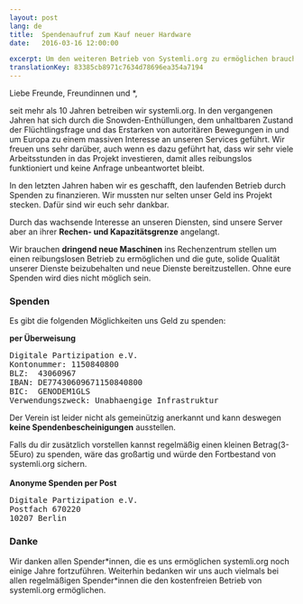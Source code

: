 ```yaml
---
layout: post 
lang: de 
title:  Spendenaufruf zum Kauf neuer Hardware
date:   2016-03-16 12:00:00

excerpt: Um den weiteren Betrieb von Systemli.org zu ermöglichen brauchen wir dringend eure Spenden.
translationKey: 83385cb8971c7634d78696ea354a7194
---
```


Liebe Freunde, Freundinnen und \*,

seit mehr als 10 Jahren betreiben wir systemli.org. In den vergangenen Jahren hat sich durch die Snowden-Enthüllungen,
dem unhaltbaren Zustand der Flüchtlingsfrage und das Erstarken von autoritären Bewegungen in und um Europa zu einem 
massiven Interesse an unseren Services geführt. Wir freuen uns sehr darüber, auch wenn es dazu geführt hat, dass wir
sehr viele Arbeitsstunden in das Projekt investieren, damit alles reibungslos funktioniert und keine Anfrage
unbeantwortet bleibt.

In den letzten Jahren haben wir es geschafft, den laufenden Betrieb durch Spenden zu finanzieren. Wir mussten nur selten
unser Geld ins Projekt stecken. Dafür sind wir euch sehr dankbar.

Durch das wachsende Interesse an unseren Diensten, sind unsere Server aber an ihrer **Rechen- und Kapazitätsgrenze** angelangt.

Wir brauchen **dringend neue Maschinen** ins Rechenzentrum stellen um einen reibungslosen Betrieb zu ermöglichen und die gute,
solide Qualität unserer Dienste beizubehalten und neue Dienste bereitzustellen. Ohne eure Spenden wird dies nicht möglich sein.

### Spenden 

Es gibt die folgenden Möglichkeiten uns Geld zu spenden:

**per Überweisung**
<pre>
Digitale Partizipation e.V.
Kontonummer: 1150840800
BLZ:  43060967
IBAN: DE77430609671150840800
BIC:  GENODEM1GLS
Verwendungszweck: Unabhaengige Infrastruktur
</pre>

Der Verein ist leider nicht als gemeinützig anerkannt und kann deswegen **keine Spendenbescheinigungen** ausstellen.

Falls du dir zusätzlich vorstellen kannst regelmäßig einen kleinen Betrag(3-5Euro) zu spenden, wäre das großartig
und würde den Fortbestand von systemli.org sichern. 
<br>
<br>
**Anonyme Spenden per Post**
<pre>
Digitale Partizipation e.V.
Postfach 670220
10207 Berlin
</pre>

### Danke 

Wir danken allen Spender\*innen, die es uns ermöglichen systemli.org noch einige Jahre fortzuführen. Weiterhin bedanken
wir uns auch vielmals bei allen regelmäßigen Spender\*innen die den kostenfreien Betrieb von systemli.org ermöglichen.
